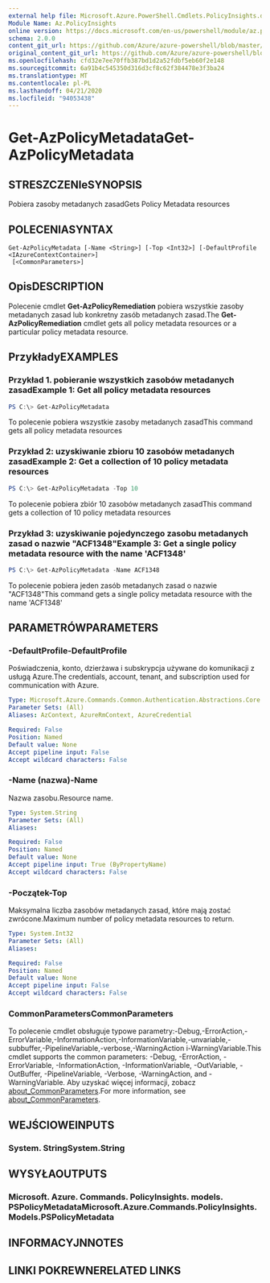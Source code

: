```yaml
---
external help file: Microsoft.Azure.PowerShell.Cmdlets.PolicyInsights.dll-Help.xml
Module Name: Az.PolicyInsights
online version: https://docs.microsoft.com/en-us/powershell/module/az.policyinsights/get-azpolicymetadata
schema: 2.0.0
content_git_url: https://github.com/Azure/azure-powershell/blob/master/src/PolicyInsights/PolicyInsights/help/Get-AzPolicyMetadata.md
original_content_git_url: https://github.com/Azure/azure-powershell/blob/master/src/PolicyInsights/PolicyInsights/help/Get-AzPolicyMetadata.md
ms.openlocfilehash: cfd32e7ee70ffb387bd1d2a52fdbf5eb60f2e148
ms.sourcegitcommit: 6a91b4c545350d316d3cf8c62f384478e3f3ba24
ms.translationtype: MT
ms.contentlocale: pl-PL
ms.lasthandoff: 04/21/2020
ms.locfileid: "94053438"
---
```

# <span data-ttu-id="7e0f9-101">Get-AzPolicyMetadata</span><span class="sxs-lookup"><span data-stu-id="7e0f9-101">Get-AzPolicyMetadata</span></span>

## <span data-ttu-id="7e0f9-102">STRESZCZENIe</span><span class="sxs-lookup"><span data-stu-id="7e0f9-102">SYNOPSIS</span></span>
<span data-ttu-id="7e0f9-103">Pobiera zasoby metadanych zasad</span><span class="sxs-lookup"><span data-stu-id="7e0f9-103">Gets Policy Metadata resources</span></span>

## <span data-ttu-id="7e0f9-104">POLECENIA</span><span class="sxs-lookup"><span data-stu-id="7e0f9-104">SYNTAX</span></span>

```
Get-AzPolicyMetadata [-Name <String>] [-Top <Int32>] [-DefaultProfile <IAzureContextContainer>]
 [<CommonParameters>]
```

## <span data-ttu-id="7e0f9-105">Opis</span><span class="sxs-lookup"><span data-stu-id="7e0f9-105">DESCRIPTION</span></span>
<span data-ttu-id="7e0f9-106">Polecenie cmdlet **Get-AzPolicyRemediation** pobiera wszystkie zasoby metadanych zasad lub konkretny zasób metadanych zasad.</span><span class="sxs-lookup"><span data-stu-id="7e0f9-106">The **Get-AzPolicyRemediation** cmdlet gets all policy metadata resources or a particular policy metadata resource.</span></span>

## <span data-ttu-id="7e0f9-107">Przykłady</span><span class="sxs-lookup"><span data-stu-id="7e0f9-107">EXAMPLES</span></span>

### <span data-ttu-id="7e0f9-108">Przykład 1. pobieranie wszystkich zasobów metadanych zasad</span><span class="sxs-lookup"><span data-stu-id="7e0f9-108">Example 1: Get all policy metadata resources</span></span>
```powershell
PS C:\> Get-AzPolicyMetadata
```

<span data-ttu-id="7e0f9-109">To polecenie pobiera wszystkie zasoby metadanych zasad</span><span class="sxs-lookup"><span data-stu-id="7e0f9-109">This command gets all policy metadata resources</span></span>

### <span data-ttu-id="7e0f9-110">Przykład 2: uzyskiwanie zbioru 10 zasobów metadanych zasad</span><span class="sxs-lookup"><span data-stu-id="7e0f9-110">Example 2: Get a collection of 10 policy metadata resources</span></span>
```powershell
PS C:\> Get-AzPolicyMetadata -Top 10
```

<span data-ttu-id="7e0f9-111">To polecenie pobiera zbiór 10 zasobów metadanych zasad</span><span class="sxs-lookup"><span data-stu-id="7e0f9-111">This command gets a collection of 10 policy metadata resources</span></span>

### <span data-ttu-id="7e0f9-112">Przykład 3: uzyskiwanie pojedynczego zasobu metadanych zasad o nazwie "ACF1348"</span><span class="sxs-lookup"><span data-stu-id="7e0f9-112">Example 3: Get a single policy metadata resource with the name 'ACF1348'</span></span>
```powershell
PS C:\> Get-AzPolicyMetadata -Name ACF1348
```

<span data-ttu-id="7e0f9-113">To polecenie pobiera jeden zasób metadanych zasad o nazwie "ACF1348"</span><span class="sxs-lookup"><span data-stu-id="7e0f9-113">This command gets a single policy metadata resource with the name 'ACF1348'</span></span>

## <span data-ttu-id="7e0f9-114">PARAMETRÓW</span><span class="sxs-lookup"><span data-stu-id="7e0f9-114">PARAMETERS</span></span>

### <span data-ttu-id="7e0f9-115">-DefaultProfile</span><span class="sxs-lookup"><span data-stu-id="7e0f9-115">-DefaultProfile</span></span>
<span data-ttu-id="7e0f9-116">Poświadczenia, konto, dzierżawa i subskrypcja używane do komunikacji z usługą Azure.</span><span class="sxs-lookup"><span data-stu-id="7e0f9-116">The credentials, account, tenant, and subscription used for communication with Azure.</span></span>

```yaml
Type: Microsoft.Azure.Commands.Common.Authentication.Abstractions.Core.IAzureContextContainer
Parameter Sets: (All)
Aliases: AzContext, AzureRmContext, AzureCredential

Required: False
Position: Named
Default value: None
Accept pipeline input: False
Accept wildcard characters: False
```

### <span data-ttu-id="7e0f9-117">-Name (nazwa)</span><span class="sxs-lookup"><span data-stu-id="7e0f9-117">-Name</span></span>
<span data-ttu-id="7e0f9-118">Nazwa zasobu.</span><span class="sxs-lookup"><span data-stu-id="7e0f9-118">Resource name.</span></span>

```yaml
Type: System.String
Parameter Sets: (All)
Aliases:

Required: False
Position: Named
Default value: None
Accept pipeline input: True (ByPropertyName)
Accept wildcard characters: False
```

### <span data-ttu-id="7e0f9-119">-Początek</span><span class="sxs-lookup"><span data-stu-id="7e0f9-119">-Top</span></span>
<span data-ttu-id="7e0f9-120">Maksymalna liczba zasobów metadanych zasad, które mają zostać zwrócone.</span><span class="sxs-lookup"><span data-stu-id="7e0f9-120">Maximum number of policy metadata resources to return.</span></span>

```yaml
Type: System.Int32
Parameter Sets: (All)
Aliases:

Required: False
Position: Named
Default value: None
Accept pipeline input: False
Accept wildcard characters: False
```

### <span data-ttu-id="7e0f9-121">CommonParameters</span><span class="sxs-lookup"><span data-stu-id="7e0f9-121">CommonParameters</span></span>
<span data-ttu-id="7e0f9-122">To polecenie cmdlet obsługuje typowe parametry:-Debug,-ErrorAction,-ErrorVariable,-InformationAction,-InformationVariable,-unvariable,-subbuffer,-PipelineVariable,-verbose,-WarningAction i-WarningVariable.</span><span class="sxs-lookup"><span data-stu-id="7e0f9-122">This cmdlet supports the common parameters: -Debug, -ErrorAction, -ErrorVariable, -InformationAction, -InformationVariable, -OutVariable, -OutBuffer, -PipelineVariable, -Verbose, -WarningAction, and -WarningVariable.</span></span> <span data-ttu-id="7e0f9-123">Aby uzyskać więcej informacji, zobacz [about_CommonParameters](http://go.microsoft.com/fwlink/?LinkID=113216).</span><span class="sxs-lookup"><span data-stu-id="7e0f9-123">For more information, see [about_CommonParameters](http://go.microsoft.com/fwlink/?LinkID=113216).</span></span>

## <span data-ttu-id="7e0f9-124">WEJŚCIOWE</span><span class="sxs-lookup"><span data-stu-id="7e0f9-124">INPUTS</span></span>

### <span data-ttu-id="7e0f9-125">System. String</span><span class="sxs-lookup"><span data-stu-id="7e0f9-125">System.String</span></span>

## <span data-ttu-id="7e0f9-126">WYSYŁA</span><span class="sxs-lookup"><span data-stu-id="7e0f9-126">OUTPUTS</span></span>

### <span data-ttu-id="7e0f9-127">Microsoft. Azure. Commands. PolicyInsights. models. PSPolicyMetadata</span><span class="sxs-lookup"><span data-stu-id="7e0f9-127">Microsoft.Azure.Commands.PolicyInsights.Models.PSPolicyMetadata</span></span>

## <span data-ttu-id="7e0f9-128">INFORMACYJN</span><span class="sxs-lookup"><span data-stu-id="7e0f9-128">NOTES</span></span>

## <span data-ttu-id="7e0f9-129">LINKI POKREWNE</span><span class="sxs-lookup"><span data-stu-id="7e0f9-129">RELATED LINKS</span></span>
